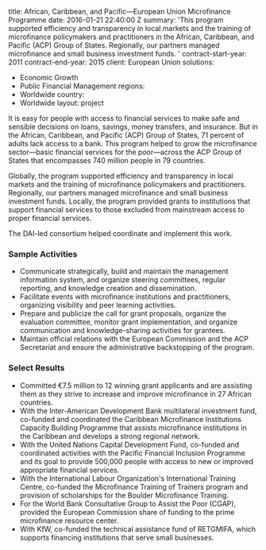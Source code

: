 
title: African, Caribbean, and Pacific—European Union Microfinance Programme
date: 2016-01-21 22:40:00 Z
summary: 'This program supported efficiency and transparency in local markets and
  the training of microfinance policymakers and practitioners in the African, Caribbean,
  and Pacific (ACP) Group of States. Regionally, our partners managed microfinance
  and small business investment funds. '
contract-start-year: 2011
contract-end-year: 2015
client: European Union
solutions:
- Economic Growth
- Public Financial Management
regions:
- Worldwide
country:
- Worldwide
layout: project


It is easy for people with access to financial services to make safe and sensible decisions on loans, savings, money transfers, and insurance. But in the African, Caribbean, and Pacific (ACP) Group of States, 71 percent of adults lack access to a bank. This program helped to grow the microfinance sector—basic financial services for the poor—across the ACP Group of States that encompasses 740 million people in 79 countries.

Globally, the program supported efficiency and transparency in local markets and the training of microfinance policymakers and practitioners. Regionally, our partners managed microfinance and small business investment funds. Locally, the program provided grants to institutions that support financial services to those excluded from mainstream access to proper financial services.

The DAI-led consortium helped coordinate and implement this work.

### Sample Activities

* Communicate strategically, build and maintain the management information system, and organize steering committees, regular reporting, and knowledge creation and dissemination.
* Facilitate events with microfinance institutions and practitioners, organizing visibility and peer learning activities.
* Prepare and publicize the call for grant proposals, organize the evaluation committee, monitor grant implementation, and organize communication and knowledge-sharing activities for grantees.
* Maintain official relations with the European Commission and the ACP Secretariat and ensure the administrative backstopping of the program.

### Select Results

* Committed €7.5 million to 12 winning grant applicants and are assisting them as they strive to increase and improve microfinance in 27 African countries.
* With the Inter-American Development Bank multilateral investment fund, co-funded and coordinated the Caribbean Microfinance Institutions Capacity Building Programme that assists microfinance institutions in the Caribbean and develops a strong regional network.
* With the United Nations Capital Development Fund, co-funded and coordinated activities with the Pacific Financial Inclusion Programme and its goal to provide 500,000 people with access to new or improved appropriate financial services.
* With the International Labour Organization's International Training Centre, co-funded the Microfinance Training of Trainers program and provision of scholarships for the Boulder Microfinance Training.
* For the World Bank Consultative Group to Assist the Poor (CGAP), provided the European Commission share of funding to the prime microfinance resource center.
* With KfW, co-funded the technical assistance fund of RETGMIFA, which supports financing institutions that serve small businesses.
